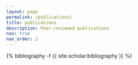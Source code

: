 ```yaml
---
layout: page
permalink: /publications/
title: publications
description: Peer-reviewed publications 
nav: true
nav_order: 2
---
```

<!-- _pages/publications.md -->
<div class="publications">

{% bibliography -f {{ site.scholar.bibliography }} %}

</div>
